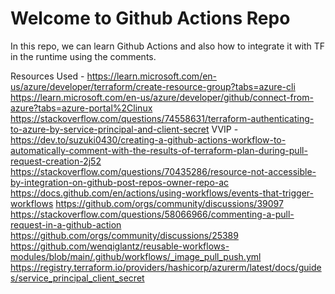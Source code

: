 # Welcome to Github Actions Repo

In this repo, we can learn Github Actions and also how to integrate it with TF in the runtime using the comments.


Resources Used -
https://learn.microsoft.com/en-us/azure/developer/terraform/create-resource-group?tabs=azure-cli
https://learn.microsoft.com/en-us/azure/developer/github/connect-from-azure?tabs=azure-portal%2Clinux
https://stackoverflow.com/questions/74558631/terraform-authenticating-to-azure-by-service-principal-and-client-secret
VVIP - https://dev.to/suzuki0430/creating-a-github-actions-workflow-to-automatically-comment-with-the-results-of-terraform-plan-during-pull-request-creation-2j52
https://stackoverflow.com/questions/70435286/resource-not-accessible-by-integration-on-github-post-repos-owner-repo-ac
https://docs.github.com/en/actions/using-workflows/events-that-trigger-workflows
https://github.com/orgs/community/discussions/39097
https://stackoverflow.com/questions/58066966/commenting-a-pull-request-in-a-github-action
https://github.com/orgs/community/discussions/25389
https://github.com/wenqiglantz/reusable-workflows-modules/blob/main/.github/workflows/_image_pull_push.yml
https://registry.terraform.io/providers/hashicorp/azurerm/latest/docs/guides/service_principal_client_secret